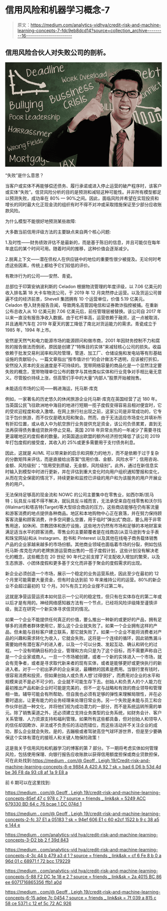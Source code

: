# 信用风险和机器学习概念-7

> 原文：<https://medium.com/analytics-vidhya/credit-risk-and-machine-learning-concepts-7-fdc9eb8dcd14?source=collection_archive---------16----------------------->

## 信用风险合伙人对失败公司的剖析。

![](img/75ba28e8f3eef4d7df1a3e4c30bcbcfb.png)

“失败”是什么意思？

当客户或实体不再能够偿还债务、履行承诺或进入停止运营的破产程序时，该客户或实体“失败”。信贷风险分析的目的是预测和减轻这种可能性。并非所有模型都足以预测失败，成功率在 80% — 90%之间。因此，面临风险并希望在实现投资和增长的同时最大化正现金流的组织有时不得不对冲或采取措施保证至少部分应收账款风险。

为什么模型不能很好地预测某些故障:

大多数当前信用评级方法的主要缺点来自两个核心问题:

1.及时性——财务绩效评估不是最新的，而是基于陈旧的信息，并且可能仅在每年年底后的某个时间可用。随着时间的推移，这种价值会逐渐减少。

2.脱离上下文——潜在债权人在供应链中的地位的重要性很少被提及。无论何时考虑这些因素，传统上都给予它们较低的评价。

有欺诈行为的公司——安然、青瓷。

总部位于印第安纳波利斯的 Celadon 根据物流管理的年度评级，以 7.06 亿美元的收入排名第 18 大卡车物流公司，于 2019 年 12 月突然停止运营。以及货运公司普遍不佳的经济前景，Shevell 集团拥有 10 个运营单位，价值 5.19 亿美元。Celadon 卷入财务报告丑闻，导致两名高管因电信和证券欺诈指控被捕。在重新公布总收入从 10 亿美元到 7.06 亿美元后，前任管理层被替换。该公司自 2017 年以来一直没有报告净收入数据。由于杠杆率高，运营依赖于融资，这一点被取消，并且通用汽车在 2019 年夏天的罢工降低了南北对货运能力的需求。青瓷成立于 1985 年，1994 年上市。

安然是天然气和电力能源市场的能源顾问和做市商，2001 年因财务控制不力和腐败的报告做法而倒闭，原因是创建了“特殊目的实体”来减轻核心公司的损失。收益依赖于批发交易利润率和风险管理，管道、加工厂、仓储设施和发电站等有形基础设施的贡献较小。一篇文章指出“按市值计价”的会计做法不透明，应该被打折扣，安然投入资本的支出速度是不可持续的。宽带网络容量的商品化是一个显然注定要失败的概念，宽带物理单位公布的数字与其他类似实体和行业竞争对手相比毫无意义。尽管股价持续上涨，但高管们手中的大量“内部人”股票开始被抛售。

未能适应市场的公司——韩进海运，托马斯·库克

例如，一家著名的历史悠久的休闲旅游企业托马斯·库克在英国经营了近 180 年。当英国公民飞往欧洲地中海目的地进行短期一揽子度假变得容易且相对便宜时，它的受欢迎程度和收入激增。在网上旅行社出现之前，这家公司是非常成功的，它专注于包价旅游，而不仅仅是晒太阳和聚会。然而，由于无法适应市场变化并填补所有折扣位置，或从收入中为航空旅行业务提供充足资金，该公司负债累累，直到无法再获得债务重组贷款并停止交易。英国 2018 年异常炎热的一年减少了需要寻找更温暖地区的度假者的数量。对英国退出欧盟的额外经济担忧降低了该公司 2019 年打包度假的接受度，其收入的 25%或更多需要用于支付债务利息。

因此，这就是 AI/ML 可以带来新的启示和洞察力的地方，而不是依赖于过于复杂的分数矩阵来评估，而是直接给出答案“信用价值、金额、风险水平”；信用咨询、金额、风险级别'；“信用受到质疑，无金额，风险级别”。此外，通过在新信息实时输入到模型中时进行更新，并在评估到重大变化时向用户组织通知警报和变化，从而在完全保密的情况下，持续更新和监控已评级的用户和为该服务的用户开展业务的用户。

无法保持足够高的现金流和 NOWC 的公司主要集中在零售业，如西尔斯/凯马特；玩具反斗城不得不解决，就玩具反斗城而言，无法承受来自在线零售和沃尔玛(Walmart)和塔吉特(Target)等大型综合商店的压力，这些商店能够在仍有客流量和游客消费的地点提供各种商品。地区和本地购物中心正在衰落，并在努力保持顾客客流量和顾客消费，许多空间要么空置，用于临时“弹出式”商店，要么用于非零售用途，如休闲、宗教团体和医疗设施，这些地方仍然有市场和足够的本地财富来满足适当水平的顾客消费。零售业的主要颠覆者是在线商店(从亚马逊到专业手表和珠宝网站)和从 Instagram、脸书和 Pinterest 以及其他在线电子商务载体销售产品的企业家越来越多的市场份额。其他商业领域也面临着市场的分裂，例如包括托马斯·库克在内的老牌旅游运营商出售的一揽子度假计划，这些计划没有解决老化的概念，这些概念在 20 世纪 90 年代之前支撑了可支配收入增加的繁荣，以及生态旅游、小团体度假和更多基于文化而非基于聚会的度假需求的出现。

新企业必须创造一个市场，展示一个稳定的业务运营系统，因此至少在最初的 12 个月里可能需要大量资金，但有时会达到前 10 年来维持公司的运营。80%的新企业不会超过最初的 12 个月。30%有员工的企业撑不过第二年。

这就是净营运营运资本如何显示一个公司的稳定性，但只有在实体存在的第二年或以后才是有用的。神经网络感知器方法有一个节点，已经将风险评级降至谨慎评级，我正在研究一个新实体寻求信贷的情况。

如果一个企业不能提供任何真正的价值，要么推出一种新的或更好的产品，拥有足够多的消费者群体使用它，那么这个企业就失败了。如果一个企业拥有这样的产品，但未能与目标客户建立联系，那它就失败了。如果一个企业不能将消费者对产品的兴趣和需求转化为收入，它就会失败。这将是一个连续的循环，因此销售漏斗需要始终有潜在客户的进入者，以及一个可以分类、发起互动、确认和转化的过程。一个没有明确目标的企业，管理和方向只是为了这个目标，而不需要声称自己是一个企业家或商人。一旦一个市场被创建，或者一个新的实体进入一个市场，就会有竞争者，或者是寻求取代新来者的现有实体，或者是能够更好或更快执行的新进入者。对于一个初出茅庐的企业来说，最糟糕的因素是费用。当银行里有钱时，很容易消费和投资，但如果创始人或负责人想'过得很好'，而费用对企业的水平和规模来说不是必不可少的，企业就不可能生存下去。创始人和负责人的个人能力在最初推出产品和新企业时可能是完美的，但不一定与战略和有效的商业领导和管理相一致。辅导可能会有所帮助，但自我也必须有足够的弹性来理解局限性，并在必要时退出，让更有能力的业务经理来处理日常业务。另一个失败是未能与员工和合作伙伴创造一种文化，并将他们视为成功潜力的一部分，而不是系统运转所需的单元。除了销售渠道之外，还必须建立支持业务类型的业务系统，如财务会计、客户关系管理、人力资源支持和福利管理。如果所有这些都具备，但对创始人和领导人的信任却因欺诈、非法或不负责任的活动而错位，而这些活动并不关注企业的成功，那么企业就会失败。是的，去蹦极或者驾驶高空气球环游世界，但是至少要确保这个实体有潜在的接班人和关键人物保险政策！

这是我关于信用风险和机器学习的博客的第 7 部分。下一期将考虑实体如何管理风险，包括使用保理、向银行报告应收账款以获得信用额度担保或商业贷款担保，可在此处找到:[https://medium . com/@ Geoff . Leigh 19/Credit-risk-and-machine-learning-concepts-8-e 9884 A 420 A 92？sk = bad 6 D6 b 53d 4d be 36 F8 da 93 c8 af 1a 9 E8 a](/@geoff.leigh19/credit-risk-and-machine-learning-concepts-8-e9884a420a92?sk=bad6d6b53d4dbe36f8da93c8af1a9e8a)

前 6 期可以在这里找到:

[https://medium . com/@ Geoff . Leigh 19/credit-risk-and-machine-learning-concepts-85ef 47 c 978 c 7？source = friends _ link&sk = 5249 ACC 679330 BD 64 c 76 bcae 1 DC 074d 1](/@geoff.leigh19/credit-risk-and-machine-learning-concepts-85ef47c978c7?source=friends_link&sk=5249acc679330bd64c76bcae1dc074d1)

[https://medium . com/@ Geoff . Leigh 19/credit-risk-and-machine-learning-concepts-2-fc 37 E1 a 05183？sk = 94ef 606 E1 c 60 e2cf 1522 b 9 c 38 a5 e 144 e](/@geoff.leigh19/credit-risk-and-machine-learning-concepts-2-fc37e1a05183?sk=94ef606e1c60e2cf1522b9c38a5e144e)

[https://medium . com/analytics-vid hya/credit-risk-and-machine-learning-concepts-3-D2 bb 2 f 39d 843](/analytics-vidhya/credit-risk-and-machine-learning-concepts-3-d2bb2f39d843)

[https://medium . com/analytics-vid hya/credit-risk-and-machine-learning-concepts-4-3c 44 b 479 a3 d 1？source = friends _ link&sk = cf 6 Fe 8 b 0 a 96d 01 c 68971 f 72 bcc 179229](/analytics-vidhya/credit-risk-and-machine-learning-concepts-4-3c44b479a3d1?source=friends_link&sk=cf6fe8b0a96d01c68971f72cbc179229)

[https://medium . com/analytics-vid hya/credit-risk-and-machine-learning-concepts-5-88 F2 DC 1e 18 e 2？source = friends _ link&sk = 2a 4015 BC 86 ee 6071716865356 ffb1 a0d](/analytics-vidhya/credit-risk-and-machine-learning-concepts-5-88f2dc1e18e2?source=friends_link&sk=2a4015bc86ee6071716865356ffb1a0d)

[https://medium . com/@ Geoff . Leigh 19/credit-risk-and-machine-learning-concepts-6-15 adee 7c 0454？source = friends _ link&sk = 7f 039 a 815 c 58 ce 5371 c 12 ef 5c 72 AC 926](/@geoff.leigh19/credit-risk-and-machine-learning-concepts-6-15adee7c0454?source=friends_link&sk=7f039a815c58ce5371c12ef5c72ac926)